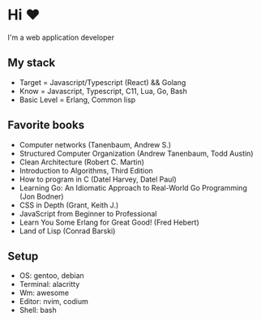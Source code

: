 # Hi ❤
I'm a web application developer

## My stack

* Target = Javascript/Typescript (React) && Golang
* Know = Javascript, Typescript, C11, Lua, Go, Bash
* Basic Level = Erlang, Common lisp

## Favorite books

* Computer networks (Tanenbaum, Andrew S.)
* Structured Computer Organization (Andrew Tanenbaum, Todd Austin)
* Clean Architecture (Robert C. Martin)
* Introduction to Algorithms, Third Edition
* How to program in C (Datel Harvey, Datel Paul)
* Learning Go: An Idiomatic Approach to Real-World Go Programming (Jon Bodner) 
* CSS in Depth (Grant, Keith J.)
* JavaScript from Beginner to Professional
* Learn You Some Erlang for Great Good! (Fred Hebert)
* Land of Lisp (Conrad Barski)

## Setup

* OS: gentoo, debian
* Terminal: alacritty
* Wm: awesome
* Editor: nvim, codium
* Shell: bash
